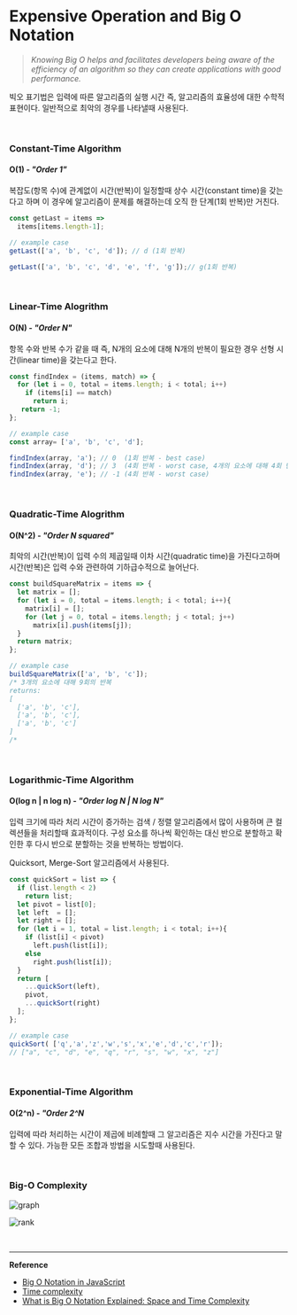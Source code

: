 # Expensive Operation and Big O Notation

> *Knowing Big O helps and facilitates developers being aware of the efficiency of an algorithm so they can create applications with good performance.*

빅오 표기법은 입력에 따른 알고리즘의 실행 시간 즉, 알고리즘의 효율성에 대한 수학적 표현이다. 일반적으로 최악의 경우를 나타낼때 사용된다.

<br>

### Constant-Time Algorithm

#### **O(1) - *"Order 1"***

복잡도(항목 수)에 관계없이 시간(반복)이 일정할때 상수 시간(constant time)을 갖는다고 하며 이 경우에 알고리즘이 문제를 해결하는데 오직 한 단계(1회 반복)만 거친다.

```javascript
const getLast = items =>
  items[items.length-1];

// example case
getLast(['a', 'b', 'c', 'd']); // d (1회 반복)

getLast(['a', 'b', 'c', 'd', 'e', 'f', 'g']);// g(1회 반복)
```

<br>

### Linear-Time Alogrithm

#### O(N) - *"Order N"*

항목 수와 반복 수가 같을 때 즉, N개의 요소에 대해 N개의 반복이 필요한 경우 선형 시간(linear time)을 갖는다고 한다.

```javascript
const findIndex = (items, match) => {
  for (let i = 0, total = items.length; i < total; i++)
    if (items[i] == match)
      return i;
   return -1;
};

// example case
const array= ['a', 'b', 'c', 'd'];

findIndex(array, 'a'); // 0  (1회 반복 - best case)
findIndex(array, 'd'); // 3  (4회 반복 - worst case, 4개의 요소에 대해 4회 반복)
findIndex(array, 'e'); // -1 (4회 반복 - worst case)
```

<br>

### Quadratic-Time Alogrithm

#### O(N^2) - *"Order N squared"*

최악의 시간(반복)이 입력 수의 제곱일때 이차 시간(quadratic time)을 가진다고하며 시간(반복)은 입력 수와 관련하여 기하급수적으로 늘어난다.

```javascript
const buildSquareMatrix = items => {
  let matrix = [];
  for (let i = 0, total = items.length; i < total; i++){ 
    matrix[i] = [];
    for (let j = 0, total = items.length; j < total; j++)
      matrix[i].push(items[j]);
  }
  return matrix;
};

// example case
buildSquareMatrix(['a', 'b', 'c']); 
/* 3개의 요소에 대해 9회의 반복
returns:
[
  ['a', 'b', 'c'],
  ['a', 'b', 'c'],
  ['a', 'b', 'c']
]
/*
```

<br>

### Logarithmic-Time Algorithm

#### O(log n | n log n) - *"Order log N | N log N"*

입력 크기에 따라 처리 시간이 증가하는 검색 / 정렬 알고리즘에서 많이 사용하며 큰 컬렉션들을 처리할때 효과적이다. 구성 요소를 하나씩 확인하는 대신 반으로 분할하고 확인한 후 다시 반으로 분할하는 것을 반복하는 방법이다.

Quicksort, Merge-Sort 알고리즘에서 사용된다.

```javascript
const quickSort = list => {
  if (list.length < 2) 
    return list;
  let pivot = list[0];
  let left  = []; 
  let right = [];
  for (let i = 1, total = list.length; i < total; i++){
    if (list[i] < pivot)
      left.push(list[i]);
    else
      right.push(list[i]);
  }
  return [
    ...quickSort(left), 
    pivot, 
    ...quickSort(right)
  ];
};

// example case
quickSort( ['q','a','z','w','s','x','e','d','c','r']);
// ["a", "c", "d", "e", "q", "r", "s", "w", "x", "z"]
```

<br>

### Exponential-Time Algorithm

#### O(2^n) - *"Order 2^N*

입력에 따라 처리하는 시간이 제곱에 비례할때 그 알고리즘은 지수 시간을 가진다고 말할 수 있다. 가능한 모든 조합과 방법을 시도할때 사용된다.

<br>

### Big-O Complexity

![graph](https://cdn-media-1.freecodecamp.org/images/1*KfZYFUT2OKfjekJlCeYvuQ.jpeg)

![rank](https://cdn-media-1.freecodecamp.org/images/1*NHVggTVMGjGOe7SxtSgIpQ.png)

<br>

------

**Reference**

- [Big O Notation in JavaScript](https://medium.com/cesars-tech-insights/big-o-notation-javascript-25c79f50b19b)
- [Time complexity](https://en.wikipedia.org/wiki/Time_complexity#Logarithmic_time)
- [What is Big O Notation Explained: Space and Time Complexity](https://www.freecodecamp.org/news/big-o-notation-why-it-matters-and-why-it-doesnt-1674cfa8a23c/)
